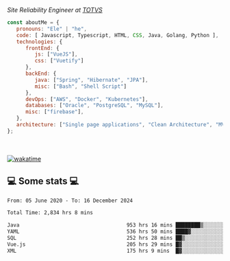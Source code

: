 <p><em>Site Reliability Engineer at <a href="https://www.totvs.com/">TOTVS</a></br>
</em></p>


```javascript
const aboutMe = {
   pronouns: "Ele" | "he",
   code: [ Javascript, Typescript, HTML, CSS, Java, Golang, Python ],
   technologies: {
      frontEnd: {
         js: ["VueJS"],
         css: ["Vuetify"]
      },
      backEnd: {
         java: ["Spring", "Hibernate", "JPA"],
         misc: ["Bash", "Shell Script"]
      },
      devOps: ["AWS", "Docker", "Kubernetes"],
      databases: ["Oracle", "PostgreSQL", "MySQL"],
      misc: ["firebase"],
   },
   architecture: ["Single page applications", "Clean Architecture", "MVC", "Microservices"],
};
```
</br></br>
[![wakatime](https://wakatime.com/badge/user/a3a8ed06-d304-4d6b-bc86-4adc418cdea7.svg)](https://wakatime.com/@a3a8ed06-d304-4d6b-bc86-4adc418cdea7)
<h2>💻 Some stats 💻</h2>

<!--START_SECTION:waka-->

```txt
From: 05 June 2020 - To: 16 December 2024

Total Time: 2,834 hrs 8 mins

Java                                   953 hrs 16 mins ████████▒░░░░░░░░░░░░░░░░   33.64 %
YAML                                   536 hrs 50 mins ████▓░░░░░░░░░░░░░░░░░░░░   18.94 %
SQL                                    252 hrs 28 mins ██▒░░░░░░░░░░░░░░░░░░░░░░   08.91 %
Vue.js                                 205 hrs 29 mins █▓░░░░░░░░░░░░░░░░░░░░░░░   07.25 %
XML                                    175 hrs 9 mins  █▓░░░░░░░░░░░░░░░░░░░░░░░   06.18 %
```

<!--END_SECTION:waka-->
